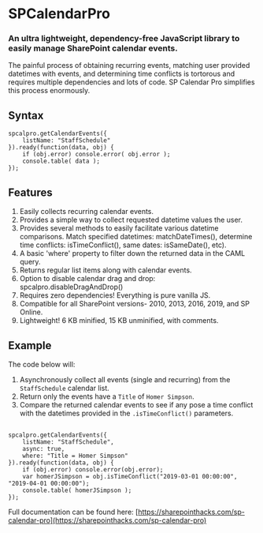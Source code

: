 # SPCalendarPro

### An ultra lightweight, dependency-free JavaScript library to easily manage SharePoint calendar events.

The painful process of obtaining recurring events, matching user provided datetimes with events, and determining time conflicts is tortorous and requires multiple dependencies and lots of code. SP Calendar Pro simplifies this process enormously.

## Syntax
    spcalpro.getCalendarEvents({
        listName: "StaffSchedule"
    }).ready(function(data, obj) {
        if (obj.error) console.error( obj.error );
        console.table( data );
    });

## Features
1) Easily collects recurring calendar events.
2) Provides a simple way to collect requested datetime values the user.
3) Provides several methods to easily facilitate various datetime comparisons. Match specified datetimes: matchDateTimes(), determine time conflicts: isTimeConflict(), same dates: isSameDate(), etc).
4) A basic 'where' property to filter down the returned data in the CAML query. 
5) Returns regular list items along with calendar events.
6) Option to disable calendar drag and drop: spcalpro.disableDragAndDrop()
7) Requires zero dependencies! Everything is pure vanilla JS.
8) Compatible for all SharePoint versions- 2010, 2013, 2016, 2019, and SP Online.
9) Lightweight! 6 KB minified, 15 KB unminified, with comments.

## Example
The code below will:
1) Asynchronously collect all events (single and recurring) from the `StaffSchedule` calendar list. 
2) Return only the events have a `Title` of `Homer Simpson`.
3) Compare the returned calendar events to see if any pose a time conflict with the datetimes provided in the `.isTimeConflict()` parameters.

## 
    spcalpro.getCalendarEvents({
        listName: "StaffSchedule",
        async: true,
        where: "Title = Homer Simpson"
    }).ready(function(data, obj) {
        if (obj.error) console.error(obj.error);
        var homerJSimpson = obj.isTimeConflict("2019-03-01 00:00:00", "2019-04-01 00:00:00");
        console.table( homerJSimpson );
    });

Full documentation can be found here: [https://sharepointhacks.com/sp-calendar-pro](https://sharepointhacks.com/sp-calendar-pro)
